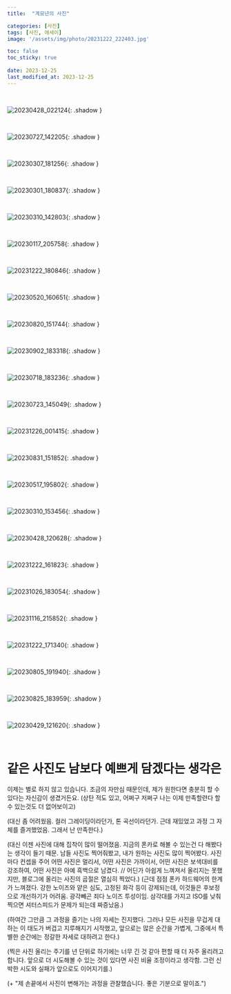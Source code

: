 ```yaml
---
title:  "계묘년의 사진"

categories: [사진]
tags: [사진, 에세이]
image: '/assets/img/photo/20231222_222403.jpg'

toc: false
toc_sticky: true
 
date: 2023-12-25
last_modified_at: 2023-12-25
---
```


<br>

![20230428_022124](/assets/img/photo/20230428_022124.jpg){: .shadow }

<br>

![20230727_142205](/assets/img/photo/20230727_142205.jpg){: .shadow }

<br>

![20230307_181256](/assets/img/photo/20230307_181256.jpg){: .shadow }

<br>

![20230301_180837](/assets/img/photo/20230301_180837.jpg){: .shadow }

<br>

![20230310_142803](/assets/img/photo/20230310_142803.jpg){: .shadow }

<br>

![20230117_205758](/assets/img/photo/20230117_205758.jpg){: .shadow }

<br>

![20231222_180846](/assets/img/photo/20231222_180846.jpg){: .shadow }

<br>

![20230520_160651](/assets/img/photo/20230520_160651.jpg){: .shadow }

<br>

![20230820_151744](/assets/img/photo/20230820_151744.jpg){: .shadow }

<br>

![20230902_183318](/assets/img/photo/20230902_183318.jpg){: .shadow }

<br>

![20230718_183236](/assets/img/photo/20230718_183236.jpg){: .shadow }

<br>

![20230723_145049](/assets/img/photo/20230723_145049.jpg){: .shadow }

<br>

![20231226_001415](/assets/img/photo/20231226_001415.jpg){: .shadow }

<br>

![20230831_151852](/assets/img/photo/20230831_151852.jpg){: .shadow }

<br>

![20230517_195802](/assets/img/photo/20230517_195802.jpg){: .shadow }

<br>

![20230310_153456](/assets/img/photo/20230310_153456.jpg){: .shadow }

<br>

![20230428_120628](/assets/img/photo/20230428_120628.jpg){: .shadow }

<br>

![20231222_161823](/assets/img/photo/20231222_161823.jpg){: .shadow }

<br>

![20231026_183054](/assets/img/photo/20231026_183054.jpg){: .shadow }

<br>

![20231116_215852](/assets/img/photo/20231116_215852.jpg){: .shadow }

<br>

<!--여기부터는 세로 사진-->

![20231222_171340](/assets/img/photo/20231222_171340.jpg){: .shadow }

<br>

![20230805_191940](/assets/img/photo/20230805_191940.jpg){: .shadow }

<br>

![20230825_183959](/assets/img/photo/20230825_183959.jpg){: .shadow }

<br>

![20230429_121620](/assets/img/photo/20230429_121620.jpg){: .shadow }

<br>

# **같은 사진도 남보다 예쁘게 담겠다는 생각은**

이제는 별로 하지 않고 있습니다. 조금의 자만심 때문인데, 제가 원한다면 충분히 할 수 있다는 자신감이 생겼거든요. (상탄 적도 있고, 어쩌구 저쩌구 나는 이제 만족할련다 할 수 있는것도 더 없어보이고)

(대신 좀 어려웠음. 컬러 그레이딩이라던가, 톤 곡선이라던가. 근데 재밌었고 과정 그 자체를 즐겨했었음. 그래서 난 만족한다.)

(대신 이젠 사진에 대해 집착이 많이 떨어졌음. 지금의 폰카로 해볼 수 있는건 다 해봤다는 생각이 들기 때문. 남들 사진도 찍어줘봤고, 내가 원하는 사진도 많이 찍어봤다. 사진마다 컨셉을 주어 어떤 사진은 멀리서, 어떤 사진은 가까이서, 어떤 사진은 보색대비를 강조하여, 어떤 사진은 아예 흑백으로 남겼다. // 어딘가 아쉽게 느껴져서 올리지는 못했지만, 블로그에 올리는 사진의 곱절은 열심히 찍었다.)
(근데 점점 폰카 하드웨어의 한계가 느껴졌다. 강한 노이즈와 얕은 심도, 고정된 화각 등이 강제되는데, 이것들은 후보정으로 개선하기가 어려움. 광각빼곤 죄다 노이즈 투성이임. 삼각대를 가지고 ISO를 낮춰 찍으면 셔터스피드가 문제가 되는데 짜증났음.)

(하여간 그만큼 그 과정을 즐기는 나의 자세는 진지했다. 그러나 모든 사진을 무겁게 대하는 이 태도가 버겁고 지루해지기 시작했고, 앞으로는 많은 순간을 가볍게, 그중에서 특별한 순간에는 정갈한 자세로 대하려고 한다.)

(찍은 사진 올리는 주기를 년 단위로 하기에는 너무 긴 것 같아 편할 때 더 자주 올리려고 합니다. 앞으로 더 시도해볼 수 있는 것이 있다면 사진 비율 조정이라고 생각함. 그런 신박한 시도와 실패가 앞으로도 이어지기를.)

(+ "제 손끝에서 사진이 변해가는 과정을 관찰했습니다. 좋은 기분으로 말이죠.")